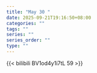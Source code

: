 ```yaml
---
title: "May 30 "
date: 2025-09-21T19:16:50+08:00
categories: ""
tags: ""
series: ""
series_order: ""
type: ""
---
```



{{< bilibili BV1od4y1i7tL 59 >}}


